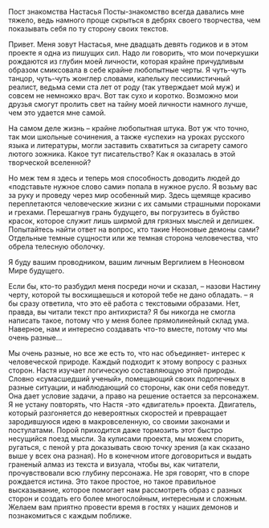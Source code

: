 Пост знакомства
 Настасья
Посты-знакомство всегда давались мне тяжело, ведь намного проще скрыться в дебрях своего творчества, чем показывать себя по ту сторону своих текстов.

Привет. Меня зовут Настасья, мне двадцать девять годиков и в этом проекте я одна из пишущих сил. Надо ли говорить, что мои почеркушки рождаются из глубин моей личности, которая крайне причудливым образом смиксовала в себе крайне любопытные черты. Я чуть-чуть танцор, чуть-чуть жонглер словами, капельку пессимистичный реалист, ведьма семи ста лет от роду (так утверждает мой муж) и совсем не немножко врач. Вот так сухо и коротко. Возможно мои друзья смогут пролить свет на тайну моей личности намного лучше, чем это удается мне самой.

На самом деле жизнь – крайне любопытная штука. Вот уж что точно, так мои школьные сочинения, а также «успехи» на уроках русского языка и литературы, могли заставить схватиться за сигарету самого лютого зожника. Какое тут писательство? Как я оказалась в этой творческой вселенной?

Но меж тем я здесь и теперь моя способность доводить людей до «подставьте нужное слово сами» попала в нужное русло. Я возьму вас за руку и проведу через мир особенный мир. Здесь щемяще красиво переплетаются человеческие жизни с их самыми страшными пороками и грехами. Перешагнув грань будущего, вы погрузитесь в буйство красок, которое служит лишь ширмой для грязных мыслей и делишек. Попытайтесь найти ответ на вопрос, кто такие Неоновые демоны сами? Отдельные темные сущности или же темная сторона человечества, что обрела телесную оболочку.

Я буду вашим проводником, вашим личным Вергилием в Неоновом Мире будущего.

Если бы, кто-то разбудил меня посреди ночи и сказал, – назови Настину черту, которой ты восхищаешься и которой тебе не дано обладать. – я бы сразу ответила, что это её работа с текстовыми образами. Нет, правда, вы читали текст про антихриста? Я бы никогда не смогла написать такое, потому что у меня более прямолинейный склад ума. Наверное, нам и интересно создавать что-то вместе, потому что мы очень разные…

Мы очень разные, но все же есть то, что нас объединяет- интерес к человеческой природе. Каждый подходит к этому вопросу с разных сторон. Настя изучает логическую составляющую этой природы. Словно «сумасшедший ученый», помещающий своих подопечных в разные ситуации, и наблюдающий со стороны, как они себя поведут. Она дает условие задачи, а право на решение остается за персонажем. Я не устану повторять, что Настя -это «двигатель» проекта. Двигатель, который разгоняется до невероятных скоростей и превращает зародившуюся идею в макровселенную, со своими законами и постулатами. Порой приходится даже тормозить этот быстро несущийся поезд мысли. За кулисами проекта, мы можем спорить, ругаться, с пеной у рта доказывать свою точку зрения (а как сказано выше у всех она разная). Но в конечном итоге договориться и выдать граненый алмаз из текста и визуала, чтобы вы, как читатели, прочувствовали всю глубину персонажа. Не зря говорят, что в споре рождается истина. Это такое простое, но такое правильное высказывание, которое помогает нам рассмотреть образ с разных сторон и создать его более многослойным, интересным и сложным. Желаем вам приятно провести время в гостях у наших демонов и познакомиться с каждым поближе.
   
     

